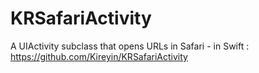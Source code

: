 # KRSafariActivity
A UIActivity subclass that opens URLs in Safari - in Swift : https://github.com/Kireyin/KRSafariActivity
